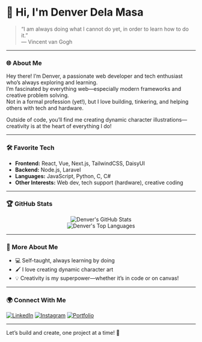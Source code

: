 # 👋 Hi, I'm Denver Dela Masa

> “I am always doing what I cannot do yet, in order to learn how to do it.”  
> — Vincent van Gogh

---

### 🌐 About Me

Hey there! I’m Denver, a passionate web developer and tech enthusiast who’s always exploring and learning.  
I’m fascinated by everything web—especially modern frameworks and creative problem solving.  
Not in a formal profession (yet!), but I love building, tinkering, and helping others with tech and hardware.

Outside of code, you’ll find me creating dynamic character illustrations—creativity is at the heart of everything I do!

---

### 🛠️ Favorite Tech

- **Frontend:** React, Vue, Next.js, TailwindCSS, DaisyUI
- **Backend:** Node.js, Laravel
- **Languages:** JavaScript, Python, C, C#
- **Other Interests:** Web dev, tech support (hardware), creative coding

---

### 🏆 GitHub Stats

<p align="center">
  <img src="https://github-readme-stats.vercel.app/api?username=denverdelamasa&show_icons=true&theme=radical" alt="Denver's GitHub Stats" /><br/>
  <img src="https://github-readme-stats.vercel.app/api/top-langs/?username=denverdelamasa&layout=compact&theme=radical" alt="Denver's Top Languages"/>
</p>

---

### 🎨 More About Me

- 💻 Self-taught, always learning by doing
- 🖌️ I love creating dynamic character art
- 💡 Creativity is my superpower—whether it’s in code or on canvas!

---

### 🌍 Connect With Me

[![LinkedIn](https://img.shields.io/badge/linkedin-%230077B5.svg?&style=for-the-badge&logo=linkedin&logoColor=white)](https://www.linkedin.com/in/denverdelamasa/)
[![Instagram](https://img.shields.io/badge/instagram-%23E4405F.svg?&style=for-the-badge&logo=instagram&logoColor=white)](https://www.instagram.com/wanedanvers/)
[![Portfolio](https://img.shields.io/badge/website-000000?style=for-the-badge&logo=About.me&logoColor=white)](https://denverdelamasa.vercel.app)

---

Let’s build and create, one project at a time! 🚀
